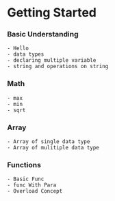 # Getting Started
### Basic Understanding
    - Hello 
    - data types
    - declaring multiple variable
    - string and operations on string
### Math 
    - max
    - min
    - sqrt
### Array
    - Array of single data type
    - Array of mulitiple data type
### Functions
    - Basic Func
    - func With Para
    - Overload Concept
    